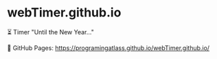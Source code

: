 # webTimer.github.io
⏳ Timer "Until the New Year..."

🔗 GitHub Pages: https://programingatlass.github.io/webTimer.github.io/
